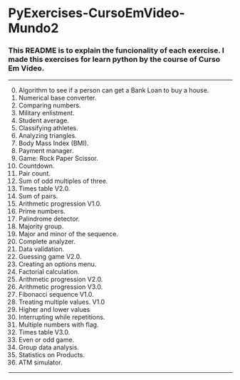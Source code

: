 # PyExercises-CursoEmVideo-Mundo2

### This README is to explain the funcionality of each exercise. I made this exercises for learn python by the course of Curso Em Vídeo.

--------------------------------------------------------------------------------------------------------------------------------------------

0. Algorithm to see if a person can get a Bank Loan to buy a house.
1. Numerical base converter.
2. Comparing numbers.
3. Military enlistment.
4. Student average.
5. Classifying athletes.
6. Analyzing triangles.
7. Body Mass Index (BMI).
8. Payment manager.
9. Game: Rock Paper Scissor.
10. Countdown.
11. Pair count.
12. Sum of odd multiples of three.
13. Times table V2.0.
14. Sum of pairs.
15. Arithmetic progression V1.0.
16. Prime numbers.
17. Palindrome detector.
18. Majority group.
19. Major and minor of the sequence.
20. Complete analyzer.
21. Data validation.
22. Guessing game V2.0.
23. Creating an options menu.
24. Factorial calculation.
25. Arithmetic progression V2.0.
26. Arithmetic progression V3.0. 
27. Fibonacci sequence V1.0.
28. Treating multiple values. V1.0
29. Higher and lower values
30. Interrupting while repetitions.
31. Multiple numbers with flag.
32. Times table V3.0.
33. Even or odd game.
34. Group data analysis.
35. Statistics on Products.
36. ATM simulator.

-----------------------------------------------------------------------------------------------------------------------------------------------------------

